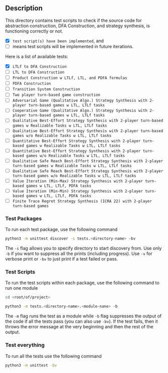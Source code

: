 ## Description

This directory contains test scripts to check if the source code for abstraction construction, DFA Construction, and strategy synthesis, is functioning correctly or not.
- [x] `test script(s) have been implemented`, and
- [ ] means test scripts will be implemented in future iterations.

Here is a list of available tests:

- [x] `LTLf to DFA Construction`
- [ ] `LTL to DFA Construction`
- [ ] `Product Construction w LTLf, LTL, and PDFA formulas`
- [ ] `PDFA Construction`
- [ ] `Transition System Construction`
- [ ] `Two player turn-based game construction`
- [ ] `Adversarial Game (Qualitative Algo.) Strategy Synthesis with 2-player turn-based games w LTL, LTLf tasks`
- [ ] `Cooperative Game (Qualitative Algo.) Strategy Synthesis with 2-player turn-based games w LTL, LTLf tasks`
- [ ] `Qualitative Best-Effort Strategy Synthesis with 2-player turn-based games w Realizable Tasks w LTL, LTLf tasks`
- [ ] `Qualitative Best-Effort Strategy Synthesis with 2-player turn-based games w/o Realizable Tasks w LTL, LTLf tasks`
- [ ] `Quantitative Best-Effort Strategy Synthesis with 2-player turn-based games w Realizable Tasks w LTL, LTLf tasks`
- [ ] `Quantitative Best-Effort Strategy Synthesis with 2-player turn-based games w/o Realizable Tasks w LTL, LTLf tasks`
- [ ] `Qualitative Safe Reach Best-Effort Strategy Synthesis with 2-player turn-based games w Realizable Tasks w LTL, LTLf tasks`
- [ ] `Qualitative Safe Reach Best-Effort Strategy Synthesis with 2-player turn-based games w/o Realizable Tasks w LTL, LTLf tasks`
- [ ] `Value Iteration (Min-Max) Strategy Synthesis with 2-player turn-based games w LTL, LTLf, PDFA tasks`
- [ ] `Value Iteration (Min-Min) Strategy Synthesis with 2-player turn-based games w LTL, LTLf, PDFA tasks`
- [ ] `Finite Trace Regret Strategy Synthesis (ICRA 22) with 2-player turn-based games`

### Test Packages

To run each test package, use the following command

```bash
python3 -m unittest discover -s tests.<directory-name> -bv
```

The `-s` flag allows you to specify directory to start discovery from. Use only `-b` if you want to suppress all the prints (including progress). Use `-v` for verbose print or `-bv` to just print if a test failed or pass.


### Test Scripts

To run the test scripts within each package, use the following command to run one module

```bash
cd <root/of/project>

python3 -m tests.<directory-name>.<module-nane> -b
```

The `-m` flag runs the test as a module while `-b` flag suppresses the output of the code if all the tests pass (you can also use `-bv`). If the test fails, then it throws the error message at the very beginning and then the rest of the output. 

### Test everything

To run all the tests use the following command

```bash
python3 -m unittest -bv
```
